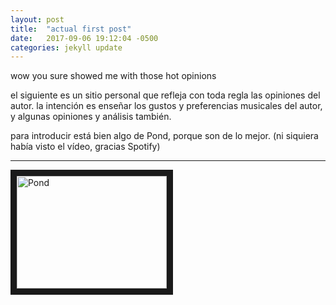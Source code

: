 ```yaml
---
layout: post
title:  "actual first post"
date:   2017-09-06 19:12:04 -0500
categories: jekyll update
---
```

wow you sure showed me with those hot opinions

el siguiente es un sitio personal que refleja con toda regla las opiniones del autor. la intención es enseñar los gustos y preferencias musicales del autor, y algunas opiniones y análisis también.

para introducir está bien algo de Pond, porque son de lo mejor. (ni siquiera había visto el vídeo, gracias Spotify)

***

<a href="http://www.youtube.com/watch?feature=player_embedded&v=iNbPg6zKmPI" target="_blank">
<img src="http://img.youtube.com/vi/iNbPg6zKmPI/0.jpg" alt="Pond" width="240" height="180" border="10"/></a>